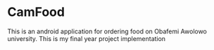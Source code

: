 # CamFood
This is an android application for ordering food on Obafemi Awolowo university. This is my final year project implementation 
